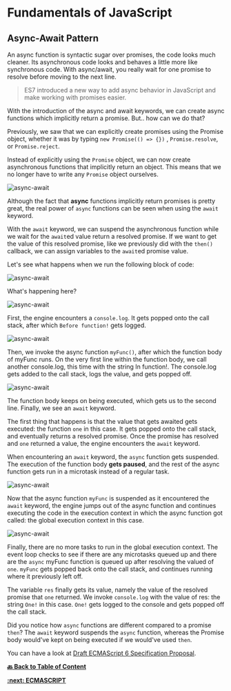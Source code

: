 # Fundamentals of JavaScript

## Async-Await Pattern


An async function is syntactic sugar over promises, the code looks much cleaner. Its asynchronous code 
looks and behaves a little more like synchronous code. With async/await, you really wait for one promise 
to resolve before moving to the next line.


> ES7 introduced a new way to add async behavior in JavaScript and make working with promises easier.

With the introduction of the async and await keywords, we can create async functions which implicitly return a promise. 
But.. how can we do that? 

Previously, we saw that we can explicitly create promises using the Promise object, whether it was by typing 
`new Promise(() => {})` , `Promise.resolve`, or `Promise.reject`.

Instead of explicitly using the `Promise` object, we can now create asynchronous functions that implicitly return 
an object. This means that we no longer have to write any `Promise` object ourselves.

![async-await](../assets/asyncawait-0.png)

Although the fact that **async** functions implicitly return promises is pretty great, the real power of `async` functions 
can be seen when using the `await` keyword. 

With the `await` keyword, we can suspend the asynchronous function while we wait for the `await`ed value return a 
resolved promise. If we want to get the value of this resolved promise, like we previously did with the `then()` callback, 
we can assign variables to the `await`ed promise value.

Let's see what happens when we run the following block of code:


![async-await](../assets/asyncawait-1.gif)


What's happening here?

![async-await](../assets/asyncawait-2.gif)

First, the engine encounters a `console.log`. It gets popped onto the call stack, after which `Before function!` 
gets logged.

![async-await](../assets/asyncawait-3.gif)

Then, we invoke the async function `myFunc()`, after which the function body of myFunc runs. On the very first 
line within the function body, we call another console.log, this time with the string In function!. The console.log 
gets added to the call stack, logs the value, and gets popped off.

![async-await](../assets/asyncawait-4.gif)

The function body keeps on being executed, which gets us to the second line. Finally, we see an `await` keyword.


The first thing that happens is that the value that gets awaited gets executed: the function `one` in this case. 
It gets popped onto the call stack, and eventually returns a resolved promise. Once the promise has resolved and 
`one` returned a value, the engine encounters the `await` keyword.

When encountering an `await` keyword, the `async` function gets suspended. The execution of the function body 
**gets paused**, and the rest of the async function gets run in a microtask instead of a regular task.

![async-await](../assets/asyncawait-5.gif)

Now that the async function `myFunc` is suspended as it encountered the `await` keyword, the engine jumps out of the 
async function and continues executing the code in the execution context in which the async function got called: 
the global execution context in this case.

![async-await](../assets/asyncawait-6.gif)

Finally, there are no more tasks to run in the global execution context. The event loop checks to see if there are 
any microtasks queued up and there are the `async` myFunc function is queued up after resolving the valued of `one`. 
`myFunc` gets popped back onto the call stack, and continues running where it previously left off.

The variable `res` finally gets its value, namely the value of the resolved promise that `one` returned. We invoke 
`console.log` with the value of res: the string `One!` in this case. `One!` gets logged to the console and gets 
popped off the call stack.


Did you notice how `async` functions are different compared to a promise `then`? The `await` keyword suspends the 
`async` function, whereas the Promise body would've kept on being executed if we would've used `then`.

You can have a look at [Draft ECMAScript 6 Specification Proposal](https://github.com/domenic/promises-unwrapping).

**[ :back: Back to Table of Content](https://github.com/shravankb/pre-requisite-nodejs)** 

**[ :next: ECMASCRIPT](https://github.com/shravankb/ECMAScript-Specifications#what-is-ecmascript)**